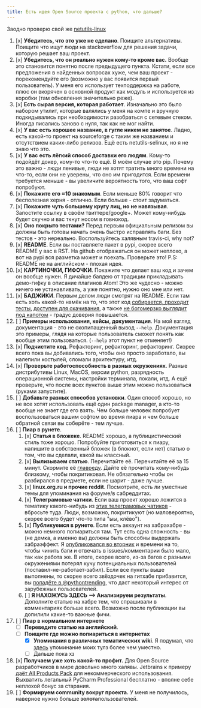 ```yaml
---
title: Есть идея Open Source проекта с python, что дальше?
---
```


Заодно проверю свой же [netutils-linux](https://github.com/strizhechenko/netutils-linux)

1. [x] **Убедитесь, что это уже не сделано**. Поищите альтернативы. Поищите что ищут люди на stackoverflow для решения задачи, которую решает ваш проект.
2. [x] **Убедитесь, что он реально нужен кому-то кроме вас.** Вообще это становится понятно после предыдущего пункта. Кстати, если все предложения в найденных вопросах хуже, чем ваш проект - порекомендуйте его (возможно у вас появится первый пользователь). У меня его использует техподдержка на работе, плюс он вкорячен в основной продукт как модуль и используется из коробки (там обновления значительно реже).
3. [x] **Есть сырая версия, которая работает**. Изначально это было набором утилит, которые валялись у меня на компе и вручную подкидывались при необходимости разобраться с сетевым стеком. Иногда писались заново с нуля, так как не мог найти.
4. [x] **У вас есть хорошее название, в гугле никем не занятое**. Ладно, есть какой-то проект на sourceforge с таким же названием и отсутствием каких-либо релизов. Ещё есть netutils-selinux, но я не знаю что это.
5. [x] **У вас есть лёгкий способ доставки его людям**. Кому-то подойдёт докер, кому-то что-то ещё. В моём случае это pip. Почему это важно - люди ленивые, люди не хотят тратить много времени на что-то, если они не уверены, что оно им пригодится. Если времени требуется меньше - вы увеличите вероятность того, что ваш софт попробуют.
6. [x] **Покажите его ≈10 знакомым**. Если меньше 80% говорит что бесполезная херня - отлично. Если больше - стоит задуматься.
7. [x] **Покажите чуть большему кругу лиц, но не навязывая**. Запостите ссылку в своём твиттере/google+. Может кому-нибудь будет скучно и вас ткнут носом в говнокод.
8. [x] **Оно покрыто тестами?** Перед первым официальным релизом вы должны быть готовы начать очень быстро исправлять баги. Без тестов - это нереально. Воспользуйтесь халявным travis-ci, why not?
9. [x] **README**. Если вы поставляете пакет в pypi, скорее всего README у вас в RST. На github отображаться он может неплохо, а вот на pypi вся разметка может и поехать. Проверьте это! P.S: README не на английском - плохая идея.
10. [x] **КАРТИНОЧКИ, ГИФОЧКИ**. Покажите что делает ваш код и зачем он вообще нужен. Я дичайше балдею от традиции прикладывать демо-гифку в описание плагинов Atom! Это же чудесно - можно ничего не устанавливать, а уже понятно, нужно оно мне или нет.
11. [x] **БАДЖИКИ**. Первым делом люди смотрят на README. Если там есть хоть какой-то намёк на то, что этот код [собирается, проходит тесты](https://travis-ci.org), [доступен для скачивания](https://badge.fury.io/), а также [не богомерзко выглядит под капотом](https://landscape.io) - градус доверия повышается.
12. [ ] **Примеры использования, кейсы, документация**. На мой взгляд документация - это не скопипащенный вывод `--help`. Документация это примеры, глядя на которые пользователь сможет понять как вообще этим пользоваться. (`--help` этот пункт не отменяет!)
13. [x] **Подчистите код**. Рефакторинг, рефакторинг, рефакторинг. Скорее всего пока вы добивались того, чтобы оно просто заработало, вы налепили костылей, сломали архитектуру, итд.
14. [x] **Проверьте работоспособность в разных окружениях**. Разные дистрибутивы Linux, MacOS, версии python, разрядность операционной системы, настройки терминала, локали, итд. А ещё проверьте, что после всех пунктов выше этим можно пользоваться (руками запустите).
15. [ ] **Добавьте разных способов установки**. Один способ хорошо, но не все хотят использовать ещё один package manager, а кто-то вообще не знает где его взять. Чем больше человек попробует воспользоваться вашим софтом во время пиара и чем больше обратной связи вы соберёте - тем лучше.
16. [ ] **Пиар в рунете**.
    1. [x] **Статья в бложеке**. README хорошо, а публицистический стиль тоже хорошо. Попробуйте приготовиться к пиару, напишите в собственный бложек (в блокнот, если нет) статью о том, что вы сделали, какой вы классный.
    2. [x] **Вылизываем статью**. Перечитайте её. Перечитайте её за 15 минут. Скормите её [главреду](https://glvrd.ru). Дайте её прочитать кому-нибудь близкому, чтобы покритиковал. Не обязательно чтобы он разбирался в предмете, если не шарит - даже лучше.
    3. [x] **linux.org.ru и прочие reddit**. Посмотрите, есть ли уместные темы для упоминания на форуме/в сабреддитах.
    4. [x] **Телеграмовые чатики**. Если ваш проект хорошо ложится в тематику какого-нибудь из [этих телеграмовых чатиков](https://github.com/goq/telegram-list) - вбросьте туда. Люди, возможно, покритикуют (но маловероятно, скорее всего будет что-то типа "ыы, клёво").
    5. [x] **Публикуемся в рунете**. Если есть аккаунт на хабрахабре - можно немного попиариться там. Тут есть одна сложность - вы (не демка, а именно вы) должны быть способны выдержать хабраэффект. Я [опубликовался во вторник](https://habrahabr.ru/post/331720/) и времени на то, чтобы чинить баги и отвечать в issues/комментарии было мало, так как работа же. В итоге, скорее всего, из-за багов с разными окружениями потерял кучу потенциальных пользователей (поставил-не-работает-забил). Если все пункты выше выполнены, то скорее всего звёздочек на гитхабе прибавится, вы [попадёте в @pythontrending](https://twitter.com/pythontrending/status/879757382607306752), что даст некоторый интерес от зарубежных пользователей.
    6. [ ] **Я НАХОЖУСЬ ЗДЕСЬ --> Анализируем результаты**. Дополните статью на хабре тем, что спрашивали в комментариях больше всего. Возможно после публикации вы допилили какие-то важные фичи.
17. [ ] **Пиар в нормальном интернете**
    - [ ] **Переведите статью на английский**.
    - [ ] **Поищите где можно попиариться в интернетах**
       - [x] **Упоминания в различных тематических wiki**. Я подумал, что [здесь](https://wiki.linuxfoundation.org/networking/performance_testing) упоминание моих тулз более чем уместно.
       - [ ] Дальше пока хз
18. [x] **Получаем уже хоть какой-то профит.** Для Open Source разработчиков в мире довольно много халявы. Jetbrains к примеру [даёт All Products Pack](https://www.jetbrains.com/buy/opensource/) для некоммерческого использования. Выхватить легальный PyCharm Professional бесплатно - вполне себе неплохой бонус за старания.
19. [ ] **Формируем community вокруг проекта.** У меня не получилось, наверное нужно больше ~~золота~~пользователей.
